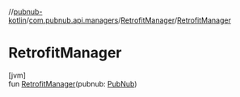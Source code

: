//[pubnub-kotlin](../../../index.md)/[com.pubnub.api.managers](../index.md)/[RetrofitManager](index.md)/[RetrofitManager](-retrofit-manager.md)

# RetrofitManager

[jvm]\
fun [RetrofitManager](-retrofit-manager.md)(pubnub: [PubNub](../../com.pubnub.api/-pub-nub/index.md))
